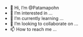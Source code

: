 - 👋 Hi, I’m @Patamapohn
- 👀 I’m interested in ...
- 🌱 I’m currently learning ...
- 💞️ I’m looking to collaborate on ...
- 📫 How to reach me ...

<!---
Patamapohn/Patamapohn is a ✨ special ✨ repository because its `README.md` (this file) appears on your GitHub profile.
You can click the Preview link to take a look at your changes.
--->
